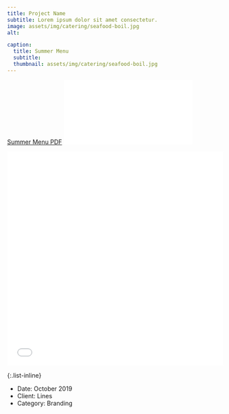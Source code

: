 ```yaml
---
title: Project Name
subtitle: Lorem ipsum dolor sit amet consectetur.
image: assets/img/catering/seafood-boil.jpg
alt: 

caption:
  title: Summer Menu
  subtitle: 
  thumbnail: assets/img/catering/seafood-boil.jpg
---
```


[Summer Menu PDF](assets/menus/summer.pdf)
<embed src="assets/menus/summer.pdf" type="application/pdf">

<iframe src="assets/menus/summer.pdf"
            frameborder="0" 
            marginheight="0" 
            marginwidth="0" 
            width="100%" 
            height="500px"
            scrolling="auto">
  </iframe>

{:.list-inline}
- Date: October 2019
- Client: Lines
- Category: Branding

